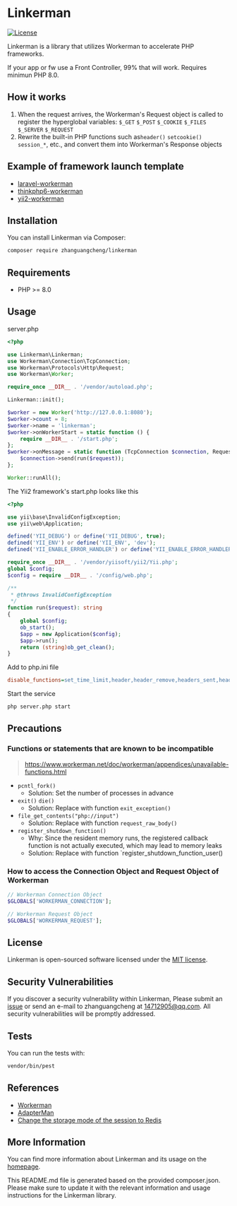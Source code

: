 # Linkerman

[![License](https://img.shields.io/badge/license-MIT-brightgreen.svg)](https://github.com/zhanguangcheng/linkerman/blob/master/LICENSE)

Linkerman is a library that utilizes Workerman to accelerate PHP frameworks.

If your app or fw use a Front Controller, 99% that will work. Requires minimun PHP 8.0.


## How it works

1. When the request arrives, the Workerman's Request object is called to register the hyperglobal variables: `$_GET` `$_POST` `$_COOKIE` `$_FILES` `$_SERVER` `$_REQUEST`
2. Rewrite the built-in PHP functions such as`header()` `setcookie()` `session_*`, etc., and convert them into Workerman's Response objects


## Example of framework launch template
* [laravel-workerman](https://github.com/zhanguangcheng/laravel-workerman)
* [thinkphp6-workerman](https://github.com/zhanguangcheng/thinkphp6-workerman)
* [yii2-workerman](https://github.com/zhanguangcheng/yii2-workerman)


## Installation

You can install Linkerman via Composer:

```bash
composer require zhanguangcheng/linkerman
```

## Requirements

- PHP >= 8.0

## Usage

server.php
```php
<?php

use Linkerman\Linkerman;
use Workerman\Connection\TcpConnection;
use Workerman\Protocols\Http\Request;
use Workerman\Worker;

require_once __DIR__ . '/vendor/autoload.php';

Linkerman::init();

$worker = new Worker('http://127.0.0.1:8080');
$worker->count = 8;
$worker->name = 'linkerman';
$worker->onWorkerStart = static function () {
    require __DIR__ . '/start.php';
};
$worker->onMessage = static function (TcpConnection $connection, Request $request) {
    $connection->send(run($request));
};

Worker::runAll();
```

The Yii2 framework's start.php looks like this
```php
<?php

use yii\base\InvalidConfigException;
use yii\web\Application;

defined('YII_DEBUG') or define('YII_DEBUG', true);
defined('YII_ENV') or define('YII_ENV', 'dev');
defined('YII_ENABLE_ERROR_HANDLER') or define('YII_ENABLE_ERROR_HANDLER', false);

require_once __DIR__ . '/vendor/yiisoft/yii2/Yii.php';
global $config;
$config = require __DIR__ . '/config/web.php';

/**
 * @throws InvalidConfigException
 */
function run($request): string
{
    global $config;
    ob_start();
    $app = new Application($config);
    $app->run();
    return (string)ob_get_clean();
}
```

Add to php.ini file
```ini
disable_functions=set_time_limit,header,header_remove,headers_sent,headers_list,http_response_code,setcookie,setrawcookie,session_start,session_id,session_name,session_save_path,session_status,session_write_close,session_regenerate_id,session_unset,session_destroy,is_uploaded_file,move_uploaded_file
```

Start the service
```bash
php server.php start
```

## Precautions

### Functions or statements that are known to be incompatible
> https://www.workerman.net/doc/workerman/appendices/unavailable-functions.html

* `pcntl_fork()`
  * Solution: Set the number of processes in advance
* `exit()` `die()`
  * Solution: Replace with function `exit_exception()`
* `file_get_contents("php://input")`
  * Solution: Replace with function `request_raw_body()`
* `register_shutdown_function()`
  * Why: Since the resident memory runs, the registered callback function is not actually executed, which may lead to memory leaks
  * Solution: Replace with function `register_shutdown_function_user()

### How to access the Connection Object and Request Object of Workerman
```php
// Workerman Connection Object
$GLOBALS['WORKERMAN_CONNECTION'];

// Workerman Request Object
$GLOBALS['WORKERMAN_REQUEST'];
````

## License

Linkerman is open-sourced software licensed under the [MIT license](https://github.com/zhanguangcheng/linkerman/blob/master/LICENSE).


## Security Vulnerabilities

If you discover a security vulnerability within Linkerman, Please submit an [issue](https://github.com/zhanguangcheng/linkerman/issues) or send an e-mail to zhanguangcheng at 14712905@qq.com. All security vulnerabilities will be promptly addressed.

## Tests

You can run the tests with:

```bash
vendor/bin/pest
```

## References

- [Workerman](https://www.workerman.net/)
- [AdapterMan](https://github.com/joanhey/AdapterMan)
- [Change the storage mode of the session to Redis](https://www.workerman.net/doc/workerman/http/session-control.html)

## More Information

You can find more information about Linkerman and its usage on the [homepage](https://github.com/zhanguangcheng/linkerman).

This README.md file is generated based on the provided composer.json. Please make sure to update it with the relevant information and usage instructions for the Linkerman library.